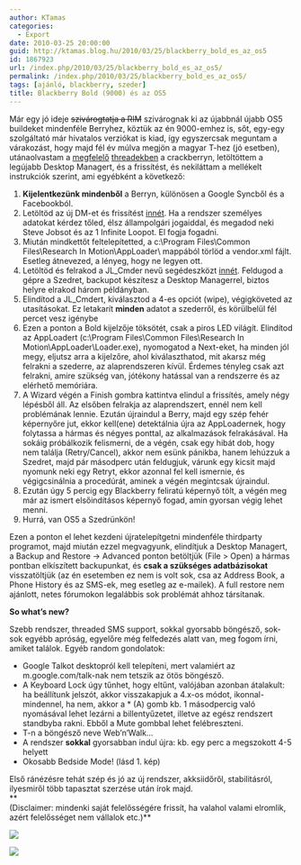 ```yaml
---
author: KTamas
categories:
  - Export
date: 2010-03-25 20:00:00
guid: http://ktamas.blog.hu/2010/03/25/blackberry_bold_es_az_os5
id: 1867923
url: /index.php/2010/03/25/blackberry_bold_es_az_os5/
permalink: /index.php/2010/03/25/blackberry_bold_es_az_os5/
tags: [ajánló, blackberry, szeder]
title: Blackberry Bold (9000) és az OS5
---
```


Már egy jó ideje <strike>szivárogtatja a RIM</strike> szivárognak ki az újabbnál újabb OS5 buildeket mindenféle Berryhez, köztük az én 9000-emhez is, sőt, egy-egy szolgáltató már hivatalos verziókat is kiad, így egyszercsak meguntam a várakozást, hogy majd fél év múlva megjön a magyar T-hez (jó esetben), utánaolvastam a [megfelelő](http://forums.crackberry.com/f3/how-wipe-jl_cmder-53502/) [threadekben](http://forums.crackberry.com/f83/newest-official-os-5-0-0-509-blackberry-bold-9000-wind-hellas-431443/) a crackberryn, letöltöttem a legújabb Desktop Managert, és a frissítést, és nekiláttam a mellékelt instrukciók szerint, ami egyébként a következő:

  1. **Kijelentkezünk mindenből** a Berryn, különösen a Google Syncből és a Facebookból.
  2. Letöltöd az új DM-et és frissítést [innét](https://www.blackberry.com/Downloads/entry.do?code=3210DDBEAA16948A702B6049B8D9A202). Ha a rendszer személyes adatokat kérdez tőled, élsz állampolgári jogaiddal, és megadod neki Steve Jobsot és az 1 Infinite Loopot. El fogja fogadni.
  3. Miután mindkettőt feltelepítetted, a&nbsp;c:\Program Files\Common Files\Research In Motion\AppLoader\ mappából törlöd a vendor.xml fájlt. Esetleg átnevezed, a lényeg, hogy ne legyen ott.
  4. Letöltöd és felrakod a JL_Cmder nevű segédeszközt [innét](http://forums.crackberry.com/f3/how-wipe-jl_cmder-53502/). Feldugod a gépre a Szedret, backupot készítesz a Desktop Managerrel, biztos helyre elrakod három példányban.
  5. Elindítod a JL_Cmdert, kiválasztod a 4-es opciót (wipe), végigköveted az utasításokat. Ez letakarít **minden** adatot a szederről, és körülbelül fél percet vesz igénybe
  6. Ezen a ponton a Bold kijelzője töksötét, csak a piros LED világít. Elindítod az AppLoadert (c:\Program Files\Common Files\Research In Motion\AppLoader\Loader.exe), nyomogatod a Next-eket, ha minden jól megy, eljutsz arra a kijelzőre, ahol kiválaszthatod, mit akarsz még felrakni a szederre, az alaprendszeren kívül. Érdemes tényleg csak azt felrakni, amire szükség van, jótékony hatással van a rendszerre és az elérhető memóriára.
  7. A Wizard végén a Finish gombra kattintva elindul a frissítés, amely négy lépésből áll. Az elsőben felrakja az alaprendszert, ennél nem kell problémának lennie. Ezután újraindul a Berry, majd egy szép fehér képernyőre jut, ekkor kell(ene) detektálnia újra az AppLoadernek, hogy folytassa a hármas és négyes ponttal, az alkalmazások felrakásával. Ha sokáig próbálkozik felismerni, de a végén, csak egy hibát dob, hogy nem találja (Retry/Cancel), akkor nem esünk pánikba, hanem lehúzzuk a Szedret, majd pár másodperc után feldugjuk, várunk egy kicsit majd nyomunk neki egy Retryt, ekkor azonnal fel kell ismernie, és végigcsinálnia a procedúrát, aminek a végén megintcsak újraindul.
  8. Ezután úgy 5 percig egy Blackberry feliratú képernyő tölt, a végén meg már az ismert elsőindításos képernyő fogad, amin gyorsan végig lehet menni.
  9. Hurrá, van OS5 a Szedrünkön!

Ezen a ponton el lehet kezdeni újratelepítgetni mindenféle thirdparty programot, majd miután ezzel megvagyunk, elindítjuk a Desktop Managert, a Backup and Restore -> Advanced ponton betöltjük (File > Open)&nbsp;a hármas pontban elkíszített backupunkat, és **csak a szükséges adatbázisokat** visszatöltjük (az én esetemben ez nem is volt sok, csa az Address Book, a Phone History és az SMS-ek, meg esetleg az e-mailek). A full restore nem ajánlott, netes fórumokon legalábbis sok problémát ahhoz társítanak.

**So what&#8217;s new?**

Szebb rendszer, threaded SMS support, sokkal gyorsabb böngésző, sok-sok egyébb apróság, egyelőre még felfedezés alatt van, meg fogom írni, amiket találok. Egyéb random gondolatok:

  * Google Talkot desktopról kell telepíteni, mert valamiért az m.google.com/talk-nak nem tetszik az ötös böngésző.
  * A Keyboard Lock úgy tűnhet, hogy eltűnt, valójában azonban átalakult: ha beállítunk jelszót, akkor visszakapjuk a 4.x-os módot, ikonnal-mindennel, ha nem, akkor a * (A) gomb kb. 1 másodpercig való nyomásával lehet lezárni a billentyűzetet, illetve az egész rendszert standbyba rakni. Ebből a Mute gombbal lehet felébreszteni.
  * T-n a böngésző neve Web&#8217;n&#8217;Walk&#8230;
  * A rendszer **sokkal** gyorsabban indul újra: kb. egy perc a megszokott 4-5 helyett
  * Okosabb Bedside Mode! (lásd 1. kép)

Első ránézésre tehát szép és jó az új rendszer, akksiidőről, stabilitásról, ilyesmiről több tapasztat szerzése után írok majd.&nbsp;   
**   
(Disclaimer: mindenki saját felelősségére frissít, ha valahol valami elromlik, azért felelősséget nem vállalok etc.)**

![](http://ktamas.blog.hu/media/image/BBScreenShot_3.png)

![](http://ktamas.blog.hu/media/image/BBScreenShot.png)
